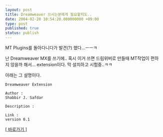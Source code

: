 ```yaml
---
layout: post
title: Dreamweaver 쓰시는분에게 필요할지도..
date: 2004-02-20 10:54:20.000000000 +09:00
type: post
published: true
status: publish
---
```


MT Plugins를 돌아다니다가 발견(?) 했다...ㅡㅡㅋ

난 Dreamweaver MX를 쓰기에.. 혹시 이거 쓰면 드림위버로 만들때 MT작업이 편하지 않을까 해서... extension이다. 막 설치하고 시험중..ㅋㅋ

아래는 그 설명이다.

```
Dreamweaver Extension

Author :
Shabbir J. Safdar

Description :

Link :
version 0.1
```

[[ 바로가기 ]](http://mt-plugins.org/dev.php)
